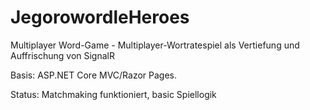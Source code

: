 # JegorowordleHeroes
Multiplayer Word-Game  - Multiplayer-Wortratespiel als Vertiefung und Auffrischung von SignalR

Basis: ASP.NET Core MVC/Razor Pages.

Status: Matchmaking funktioniert, basic Spiellogik
